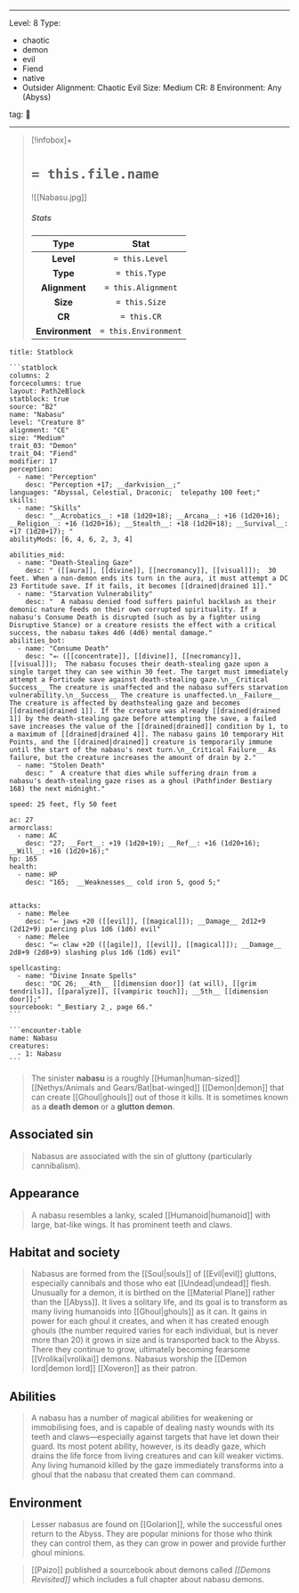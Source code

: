 
---


Level: 8
Type:
- chaotic
- demon
- evil
- Fiend
- native
- Outsider
Alignment: Chaotic Evil
Size: Medium
CR: 8
Environment: Any (Abyss)


tag: 👹

---

> [!infobox]+
> #  `= this.file.name`
> ![[Nabasu.jpg]]
> ##### Stats
> Type | Stat |
> :---:|:---:|
> **Level** | `= this.Level` |
> **Type** | `= this.Type` |
> **Alignment** | `= this.Alignment` |
> **Size** | `= this.Size` |
> **CR** | `= this.CR` |
> **Environment** | `= this.Environment` |




````ad-info
title: Statblock

```statblock
columns: 2
forcecolumns: true
layout: Path2eBlock
statblock: true
source: "B2"
name: "Nabasu"
level: "Creature 8"
alignment: "CE"
size: "Medium"
trait_03: "Demon"
trait_04: "Fiend"
modifier: 17
perception:
  - name: "Perception"
    desc: "Perception +17; __darkvision__;"
languages: "Abyssal, Celestial, Draconic;  telepathy 100 feet;"
skills:
  - name: "Skills"
    desc: "__Acrobatics__: +18 (1d20+18); __Arcana__: +16 (1d20+16); __Religion__: +16 (1d20+16); __Stealth__: +18 (1d20+18); __Survival__: +17 (1d20+17); "
abilityMods: [6, 4, 6, 2, 3, 4]

abilities_mid:
  - name: "Death-Stealing Gaze"
    desc: " ([[aura]], [[divine]], [[necromancy]], [[visual]]);  30 feet. When a non-demon ends its turn in the aura, it must attempt a DC 23 Fortitude save. If it fails, it becomes [[drained|drained 1]]."
  - name: "Starvation Vulnerability"
    desc: "  A nabasu denied food suffers painful backlash as their demonic nature feeds on their own corrupted spirituality. If a nabasu's Consume Death is disrupted (such as by a fighter using Disruptive Stance) or a creature resists the effect with a critical success, the nabasu takes 4d6 (4d6) mental damage."
abilities_bot:
  - name: "Consume Death"
    desc: "⬻ ([[concentrate]], [[divine]], [[necromancy]], [[visual]]);  The nabasu focuses their death-stealing gaze upon a single target they can see within 30 feet. The target must immediately attempt a Fortitude save against death-stealing gaze.\n__Critical Success__ The creature is unaffected and the nabasu suffers starvation vulnerability.\n__Success__ The creature is unaffected.\n__Failure__ The creature is affected by deathstealing gaze and becomes [[drained|drained 1]]. If the creature was already [[drained|drained 1]] by the death-stealing gaze before attempting the save, a failed save increases the value of the [[drained|drained]] condition by 1, to a maximum of [[drained|drained 4]]. The nabasu gains 10 temporary Hit Points, and the [[drained|drained]] creature is temporarily immune until the start of the nabasu's next turn.\n__Critical Failure__ As failure, but the creature increases the amount of drain by 2."
  - name: "Stolen Death"
    desc: "  A creature that dies while suffering drain from a nabasu's death-stealing gaze rises as a ghoul (Pathfinder Bestiary 168) the next midnight."

speed: 25 feet, fly 50 feet

ac: 27
armorclass:
  - name: AC
    desc: "27; __Fort__: +19 (1d20+19); __Ref__: +16 (1d20+16); __Will__: +16 (1d20+16);"
hp: 165
health:
  - name: HP
    desc: "165;  __Weaknesses__ cold iron 5, good 5;"


attacks:
  - name: Melee
    desc: "⬻ jaws +20 ([[evil]], [[magical]]); __Damage__ 2d12+9 (2d12+9) piercing plus 1d6 (1d6) evil"
  - name: Melee
    desc: "⬻ claw +20 ([[agile]], [[evil]], [[magical]]); __Damage__ 2d8+9 (2d8+9) slashing plus 1d6 (1d6) evil"

spellcasting:
  - name: "Divine Innate Spells"
    desc: "DC 26; __4th__ [[dimension door]] (at will), [[grim tendrils]], [[paralyze]], [[vampiric touch]]; __5th__ [[dimension door]];"
sourcebook: "_Bestiary 2_, page 66."
```

```encounter-table
name: Nabasu
creatures:
  - 1: Nabasu
```

````



> The sinister **nabasu** is a roughly [[Human|human-sized]] [[Nethys/Animals and Gears/Bat|bat-winged]] [[Demon|demon]] that can create [[Ghoul|ghouls]] out of those it kills. It is sometimes known as a **death demon** or a **glutton demon**.



## Associated sin

> Nabasus are associated with the sin of gluttony (particularly cannibalism).


## Appearance

> A nabasu resembles a lanky, scaled [[Humanoid|humanoid]] with large, bat-like wings. It has prominent teeth and claws.


## Habitat and society

> Nabasus are formed from the [[Soul|souls]] of [[Evil|evil]] gluttons, especially cannibals and those who eat [[Undead|undead]] flesh. Unusually for a demon, it is birthed on the [[Material Plane]] rather than the [[Abyss]]. It lives a solitary life, and its goal is to transform as many living humanoids into [[Ghoul|ghouls]] as it can. It gains in power for each ghoul it creates, and when it has created enough ghouls (the number required varies for each individual, but is never more than 20) it grows in size and is transported back to the Abyss. There they continue to grow, ultimately becoming fearsome [[Vrolikai|vrolikai]] demons.
> Nabasus worship the [[Demon lord|demon lord]] [[Xoveron]] as their patron.


## Abilities

> A nabasu has a number of magical abilities for weakening or immobilising foes, and is capable of dealing nasty wounds with its teeth and claws—especially against targets that have let down their guard. Its most potent ability, however, is its deadly gaze, which drains the life force from living creatures and can kill weaker victims. Any living humanoid killed by the gaze immediately transforms into a ghoul that the nabasu that created them can command.


## Environment

> Lesser nabasus are found on [[Golarion]], while the successful ones return to the Abyss.
> They are popular minions for those who think they can control them, as they can grow in power and provide further ghoul minions.


> [[Paizo]] published a sourcebook about demons called *[[Demons Revisited]]* which includes a full chapter about nabasu demons.









